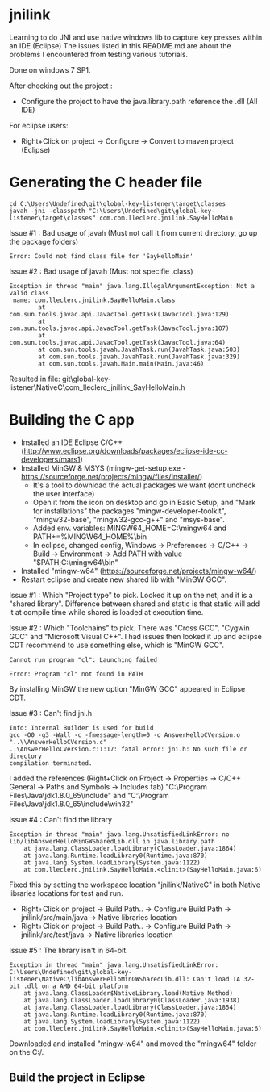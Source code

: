 # jnilink
Learning to do JNI and use native windows lib to capture key presses within an IDE (Eclipse)
The issues listed in this README.md are about the problems I encountered from testing various tutorials.

Done on windows 7 SP1.

After checking out the project :
* Configure the project to have the java.library.path reference the .dll (All IDE)

For eclipse users:
* Right+Click on project -> Configure -> Convert to maven project (Eclipse)

# Generating the C header file

```
cd C:\Users\Undefined\git\global-key-listener\target\classes
javah -jni -classpath "C:\Users\Undefined\git\global-key-listener\target\classes" com.com.lleclerc.jnilink.SayHelloMain
```

Issue #1 : Bad usage of javah (Must not call it from current directory, go up the package folders)
```
Error: Could not find class file for 'SayHelloMain'
```

Issue #2 : Bad usage of javah (Must not specifie .class)
```
Exception in thread "main" java.lang.IllegalArgumentException: Not a valid class
 name: com.lleclerc.jnilink.SayHelloMain.class
        at com.sun.tools.javac.api.JavacTool.getTask(JavacTool.java:129)
        at com.sun.tools.javac.api.JavacTool.getTask(JavacTool.java:107)
        at com.sun.tools.javac.api.JavacTool.getTask(JavacTool.java:64)
        at com.sun.tools.javah.JavahTask.run(JavahTask.java:503)
        at com.sun.tools.javah.JavahTask.run(JavahTask.java:329)
        at com.sun.tools.javah.Main.main(Main.java:46)
```
Resulted in file: git\global-key-listener\NativeC\com\_lleclerc\_jnilink_SayHelloMain.h

# Building the C app

* Installed an IDE Eclipse C/C++ (http://www.eclipse.org/downloads/packages/eclipse-ide-cc-developers/mars1)
* Installed MinGW & MSYS (mingw-get-setup.exe - https://sourceforge.net/projects/mingw/files/Installer/) 
    * It's a tool to download the actual packages we want (dont uncheck the user interface)
    * Open it from the icon on desktop and go in Basic Setup, and "Mark for installations" the packages "mingw-developer-toolkit", "mingw32-base", "mingw32-gcc-g++" and "msys-base".
    * Added env. variables: MINGW64\_HOME=C:\mingw64 and PATH+=%MINGW64_HOME%\bin
    * In eclipse, changed config, Windows -> Preferences -> C/C++ -> Build -> Environment -> Add PATH with value "$PATH;C:\mingw64\bin"
* Installed "mingw-w64" (https://sourceforge.net/projects/mingw-w64/)
* Restart eclipse and create new shared lib with "MinGW GCC".

Issue #1 : Which "Project type" to pick.
Looked it up on the net, and it is a "shared library". Difference between shared and static is that static will add it at compile time while shared is loaded at execution time.

Issue #2 : Which "Toolchains" to pick.
There was "Cross GCC", "Cygwin GCC" and "Microsoft Visual C++". I had issues then looked it up and eclipse CDT recommend to use something else, which is "MinGW GCC".
```
Cannot run program "cl": Launching failed

Error: Program "cl" not found in PATH
```
By installing MinGW the new option "MinGW GCC" appeared in Eclipse CDT.

Issue #3 : Can't find jni.h
```
Info: Internal Builder is used for build
gcc -O0 -g3 -Wall -c -fmessage-length=0 -o AnswerHelloCVersion.o "..\\AnswerHelloCVersion.c" 
..\AnswerHelloCVersion.c:1:17: fatal error: jni.h: No such file or directory
compilation terminated.
```
I added the references (Right+Click on Project -> Properties -> C/C++ General -> Paths and Symbols -> Includes tab)
"C:\Program Files\Java\jdk1.8.0\_65\include" and "C:\Program Files\Java\jdk1.8.0_65\include\win32"

Issue #4 : Can't find the library
```
Exception in thread "main" java.lang.UnsatisfiedLinkError: no lib/libAnswerHelloMinGWSharedLib.dll in java.library.path
	at java.lang.ClassLoader.loadLibrary(ClassLoader.java:1864)
	at java.lang.Runtime.loadLibrary0(Runtime.java:870)
	at java.lang.System.loadLibrary(System.java:1122)
	at com.lleclerc.jnilink.SayHelloMain.<clinit>(SayHelloMain.java:6)
```
Fixed this by setting the workspace location "jnilink/NativeC" in both Native libraries locations for test and run.
* Right+Click on project -> Build Path.. -> Configure Build Path -> jnilink/src/main/java -> Native libraries location
* Right+Click on project -> Build Path.. -> Configure Build Path -> jnilink/src/test/java -> Native libraries location

Issue #5 : The library isn't in 64-bit.
```
Exception in thread "main" java.lang.UnsatisfiedLinkError: C:\Users\Undefined\git\global-key-listener\NativeC\libAnswerHelloMinGWSharedLib.dll: Can't load IA 32-bit .dll on a AMD 64-bit platform
	at java.lang.ClassLoader$NativeLibrary.load(Native Method)
	at java.lang.ClassLoader.loadLibrary0(ClassLoader.java:1938)
	at java.lang.ClassLoader.loadLibrary(ClassLoader.java:1854)
	at java.lang.Runtime.loadLibrary0(Runtime.java:870)
	at java.lang.System.loadLibrary(System.java:1122)
	at com.lleclerc.jnilink.SayHelloMain.<clinit>(SayHelloMain.java:6)
```
Downloaded and installed "mingw-w64" and moved the "mingw64" folder on the C:/. 

## Build the project in Eclipse
## 
